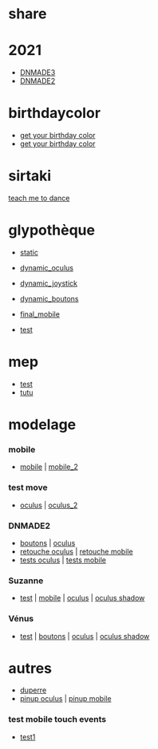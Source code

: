 # share

# 2021
* [DNMADE3](https://eminet666.github.io/share/2021/dnmade3/)
* [DNMADE2](https://eminet666.github.io/share/2021/dnmade2/)

# birthdaycolor
* [get your birthday color](https://eminet666.github.io/share/birthdaycolor/getbirthdaycolor.html)
* [get your birthday color](https://eminet666.github.io/share/birthdaycolor/birthdaycolor.html)

# sirtaki
[teach me to dance](https://eminet666.github.io/share/sirtaki/)

# glypothèque
* [static](https://eminet666.github.io/share/glypta/index_0_static.html)
* [dynamic_oculus](https://eminet666.github.io/share/glypta/index_1_move_oculus.html)
* [dynamic_joystick](https://eminet666.github.io/share/glypta/index_1_move_joystick.html)
* [dynamic_boutons](https://eminet666.github.io/share/glypta/index_1_move_boutons.html)

* [final_mobile](https://eminet666.github.io/share/glypta/index_boutons.html)
* [test](https://eminet666.github.io/share/glypta/index_2_color_oculus.html)

# mep
* [test](https://eminet666.github.io/share/mep/jules/test.html)
* [tutu](https://eminet666.github.io/share/mep/jules/tutu.html)

# modelage
### mobile
* [mobile](https://eminet666.github.io/share/modelage/index_boutons.html) |
[mobile_2](https://eminet666.github.io/share/modelage/index_boutons_2.html)


### test move
* [oculus](https://eminet666.github.io/share/modelage/index_1_move_oculus.html) |
[oculus_2](https://eminet666.github.io/share/modelage/index_1_move_oculus_2.html)

### DNMADE2

* [boutons](https://eminet666.github.io/share/modelage/dnmade2_boutons_20210113.html) | [oculus](https://eminet666.github.io/share/modelage/dnmade2_oculus_20210113.html)
* [retouche oculus](https://eminet666.github.io/share/modelage/retouches_eric_oculus.html) | [retouche mobile](https://eminet666.github.io/share/modelage/retouches_eric_boutons.html)
* [tests oculus](https://eminet666.github.io/share/modelage/retouches_etienne_oculus.html) | [tests mobile](https://eminet666.github.io/share/modelage/retouches_etienne_boutons.html)

### Suzanne
* [test](https://eminet666.github.io/share/modelage/suzanne_test.html) |
[mobile](https://eminet666.github.io/share/modelage/suzanne_boutons.html) |
[oculus](https://eminet666.github.io/share/modelage/suzanne_oculus.html) |
[oculus shadow](https://eminet666.github.io/share/modelage/suzanne_oculus_shadow.html)

### Vénus
* [test](https://eminet666.github.io/share/modelage/venus_test.html) |
[boutons](https://eminet666.github.io/share/modelage/venus_boutons.html) |
[oculus](https://eminet666.github.io/share/modelage/venus_oculus.html) |
[oculus shadow](https://eminet666.github.io/share/modelage/venus_oculus_shadow.html)

# autres
* [duperre](https://www.pierreginer.com/duperre360)
* [pinup oculus](https://eminet666.github.io/share/modelage/pinup_oculus.html) | [pinup mobile](https://eminet666.github.io/share/modelage/pinup_oculus.html)

### test mobile touch events
* [test1](https://eminet666.github.io/share/mobile/AR_0_base.html)
